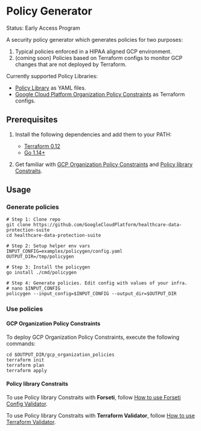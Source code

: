 # Policy Generator

Status: Early Access Program

A security policy generator which generates policies for two purposes:

1.  Typical policies enforced in a HIPAA aligned GCP environment.
1.  (coming soon) Policies based on Terraform configs to monitor GCP changes
    that are not deployed by Terraform.

Currently supported Policy Libraries:

*   [Policy Library](https://github.com/forseti-security/policy-library) as YAML
    files.
*   [Google Cloud Platform Organization Policy Constraints](https://cloud.google.com/resource-manager/docs/organization-policy/org-policy-constraints)
    as Terraform configs.

## Prerequisites

1.  Install the following dependencies and add them to your PATH:

    -   [Terraform 0.12](https://www.terraform.io/)
    -   [Go 1.14+](https://golang.org/dl/)

1.  Get familiar with
    [GCP Organization Policy Constraints](https://cloud.google.com/resource-manager/docs/organization-policy/org-policy-constraints)
    and
    [Policy library Constraits](https://github.com/forseti-security/policy-library).

## Usage

### Generate policies

```shell
# Step 1: Clone repo
git clone https://github.com/GoogleCloudPlatform/healthcare-data-protection-suite
cd healthcare-data-protection-suite

# Step 2: Setup helper env vars
INPUT_CONFIG=examples/policygen/config.yaml
OUTPUT_DIR=/tmp/policygen

# Step 3: Install the policygen
go install ./cmd/policygen

# Step 4: Generate policies. Edit config with values of your infra.
# nano $INPUT_CONFIG
policygen --input_config=$INPUT_CONFIG --output_dir=$OUTPUT_DIR
```

### Use policies

#### GCP Organization Policy Constraints

To deploy GCP Organization Policy Constraints, execute the following commands:

```shell
cd $OUTPUT_DIR/gcp_organization_policies
terraform init
terraform plan
terraform apply
```

#### Policy library Constraits

To use Policy library Constraits with **Forseti**, follow
[How to use Forseti Config Validator](https://github.com/forseti-security/policy-library/blob/master/docs/user_guide.md#how-to-use-forseti-config-validator).

To use Policy library Constraits with **Terraform Validator**, follow
[How to use Terraform Validator](https://github.com/forseti-security/policy-library/blob/master/docs/user_guide.md#how-to-use-terraform-validator).
